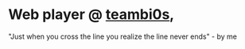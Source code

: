# Web player @ [teambi0s](https://github.com/teambi0s),

"Just when you cross the line you realize the line never ends" - by me
